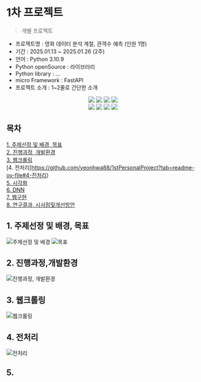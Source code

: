 # 1차 프로젝트
> 개별 프로젝트

- 프로젝트명 : 영화 데이터 분석 계절, 관객수 예측 (인원 1명)
- 기간 : 2025.01.13 ~ 2025.01.26 (2주)
- 언어 : Python 3.10.9
- Python openSource : 라이브러리
- Python library : ...
- micro Framework : FastAPI
- 프로젝트 소개 :  1~2줄로 간단한 소개

<div align=center> 
  <img src="https://img.shields.io/badge/python-3776AB?style=for-the-badge&logo=python&logoColor=white"> 
  <img src="https://img.shields.io/badge/tensorflow-55ff55?style=for-the-badge&logo=fastapi&logoColor=white">
  <img src="https://img.shields.io/badge/sklearn-55ff55?style=for-the-badge&logo=fastapi&logoColor=white">
  <img src="https://img.shields.io/badge/fastapi-FF0000?style=for-the-badge&logo=fastapi&logoColor=white">
</div>
<div align=center> 
  <img src="https://img.shields.io/badge/bootstrap-7952B3?style=for-the-badge&logo=bootstrap&logoColor=white">
  <img src="https://img.shields.io/badge/html5-E34F26?style=for-the-badge&logo=html5&logoColor=white"> 
  <img src="https://img.shields.io/badge/css-1572B6?style=for-the-badge&logo=css3&logoColor=white"> 
  <img src="https://img.shields.io/badge/jquery-0769AD?style=for-the-badge&logo=jquery&logoColor=white">
</div>

## 목차
[1. 주제선정 및 배경, 목표](https://github.com/yeonhwa88/1stPersonalProject?tab=readme-ov-file#1-주제선정-및-배경-목표)<br>
[2. 진행과정, 개발환경](https://github.com/yeonhwa88/1stPersonalProject?tab=readme-ov-file#2-진행과정개발환경)<br>
[3. 웹크롤링](https://github.com/yeonhwa88/1stPersonalProject?tab=readme-ov-file#3-웹크롤링)<br>
[4. 전처리]https://github.com/yeonhwa88/1stPersonalProject?tab=readme-ov-file#4-전처리)<br>
[5. 시각화](https://github.com/yeonhwa88/1stPersonalProject?tab=readme-ov-file#5-시각화)<br>
[6. DNN](https://github.com/yeonhwa88/1stPersonalProject?tab=readme-ov-file#6-DNN)<br>
[7. 웹구현](https://github.com/yeonhwa88/1stPersonalProject?tab=readme-ov-file#7-웹구현)<br>
[8. 연구결과, 시사점및개선방안](https://github.com/yeonhwa88/1stPersonalProject?tab=readme-ov-file#8-연구결과,시사점및개선방안)<br>

## 1. 주제선정 및 배경, 목표
![주제선정 및 배경](https://github.com/yeonhwa88/1stPersonalProject?tab=readme-ov-file#1-주제선정-및-배경-목표)
![목표](https://github.com/user-attachments/assets/57b30fb3-f392-4967-a7b6-e65118f23633)
## 2. 진행과정,개발환경
![진행과정, 개발환경](https://github.com/yeonhwa88/1stPersonalProject?tab=readme-ov-file#2-진행과정개발환경)
## 3. 웹크롤링
![웹크롤링](https://github.com/user-attachments/assets/ed9d8731-b89e-4e8b-b65c-4ff459b3a1c0)
## 4. 전처리
![전처리](https://github.com/user-attachments/assets/0576c70e-7d07-4b79-95ad-57df93e131ae)<br>

## 5.



